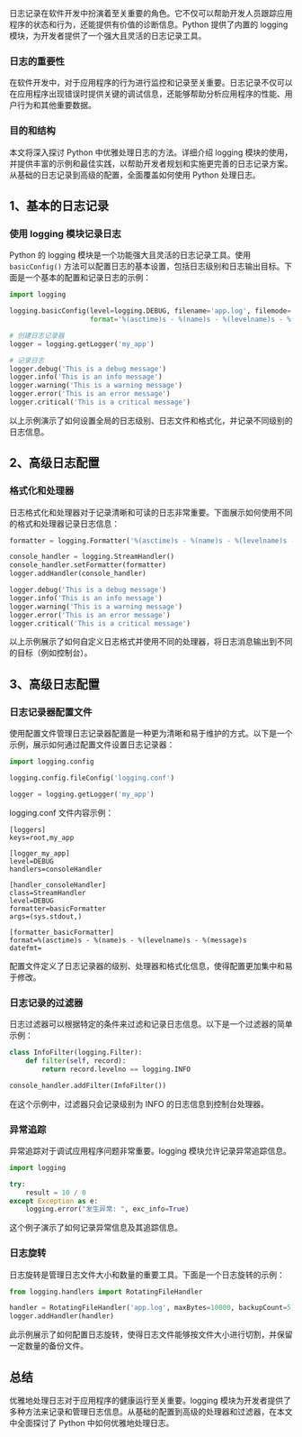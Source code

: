 日志记录在软件开发中扮演着至关重要的角色。它不仅可以帮助开发人员跟踪应用程序的状态和行为，还能提供有价值的诊断信息。Python 提供了内置的 logging 模块，为开发者提供了一个强大且灵活的日志记录工具。
<a name="aPf7s"></a>
### 日志的重要性
在软件开发中，对于应用程序的行为进行监控和记录至关重要。日志记录不仅可以在应用程序出现错误时提供关键的调试信息，还能够帮助分析应用程序的性能、用户行为和其他重要数据。
<a name="CxEO4"></a>
### 目的和结构
本文将深入探讨 Python 中优雅处理日志的方法。详细介绍 logging 模块的使用，并提供丰富的示例和最佳实践，以帮助开发者规划和实施更完善的日志记录方案。从基础的日志记录到高级的配置，全面覆盖如何使用 Python 处理日志。
<a name="EGpCT"></a>
## 1、基本的日志记录
<a name="l9kIU"></a>
### 使用 logging 模块记录日志
Python 的 logging 模块是一个功能强大且灵活的日志记录工具。使用 `basicConfig()` 方法可以配置日志的基本设置，包括日志级别和日志输出目标。下面是一个基本的配置和记录日志的示例：
```python
import logging

logging.basicConfig(level=logging.DEBUG, filename='app.log', filemode='w',
                    format='%(asctime)s - %(name)s - %(levelname)s - %(message)s')

# 创建日志记录器
logger = logging.getLogger('my_app')

# 记录日志
logger.debug('This is a debug message')
logger.info('This is an info message')
logger.warning('This is a warning message')
logger.error('This is an error message')
logger.critical('This is a critical message')
```
以上示例演示了如何设置全局的日志级别、日志文件和格式化，并记录不同级别的日志信息。
<a name="eWPmW"></a>
## 2、高级日志配置
<a name="n1dnV"></a>
### 格式化和处理器
日志格式化和处理器对于记录清晰和可读的日志非常重要。下面展示如何使用不同的格式和处理器记录日志信息：
```python
formatter = logging.Formatter('%(asctime)s - %(name)s - %(levelname)s - %(message)s')

console_handler = logging.StreamHandler()
console_handler.setFormatter(formatter)
logger.addHandler(console_handler)

logger.debug('This is a debug message')
logger.info('This is an info message')
logger.warning('This is a warning message')
logger.error('This is an error message')
logger.critical('This is a critical message')
```
以上示例展示了如何自定义日志格式并使用不同的处理器，将日志消息输出到不同的目标（例如控制台）。
<a name="Jz5DO"></a>
## 3、高级日志配置
<a name="bRG2g"></a>
### 日志记录器配置文件
使用配置文件管理日志记录器配置是一种更为清晰和易于维护的方式。以下是一个示例，展示如何通过配置文件设置日志记录器：
```python
import logging.config

logging.config.fileConfig('logging.conf')

logger = logging.getLogger('my_app')
```
logging.conf 文件内容示例：
```
[loggers]
keys=root,my_app

[logger_my_app]
level=DEBUG
handlers=consoleHandler

[handler_consoleHandler]
class=StreamHandler
level=DEBUG
formatter=basicFormatter
args=(sys.stdout,)

[formatter_basicFormatter]
format=%(asctime)s - %(name)s - %(levelname)s - %(message)s
datefmt=
```
配置文件定义了日志记录器的级别、处理器和格式化信息，使得配置更加集中和易于修改。
<a name="CNj5d"></a>
### 日志记录的过滤器
日志过滤器可以根据特定的条件来过滤和记录日志信息。以下是一个过滤器的简单示例：
```python
class InfoFilter(logging.Filter):
    def filter(self, record):
        return record.levelno == logging.INFO

console_handler.addFilter(InfoFilter())
```
在这个示例中，过滤器只会记录级别为 INFO 的日志信息到控制台处理器。
<a name="Y6Bua"></a>
### 异常追踪
异常追踪对于调试应用程序问题非常重要。logging 模块允许记录异常追踪信息。
```python
import logging

try:
    result = 10 / 0
except Exception as e:
    logging.error("发生异常: ", exc_info=True)
```
这个例子演示了如何记录异常信息及其追踪信息。
<a name="lKusT"></a>
### 日志旋转
日志旋转是管理日志文件大小和数量的重要工具。下面是一个日志旋转的示例：
```python
from logging.handlers import RotatingFileHandler

handler = RotatingFileHandler('app.log', maxBytes=10000, backupCount=5)
logger.addHandler(handler)
```
此示例展示了如何配置日志旋转，使得日志文件能够按文件大小进行切割，并保留一定数量的备份文件。
<a name="gPpuC"></a>
## 总结
优雅地处理日志对于应用程序的健康运行至关重要。logging 模块为开发者提供了多种方法来记录和管理日志信息。从基础的配置到高级的处理器和过滤器，在本文中全面探讨了 Python 中如何优雅地处理日志。
